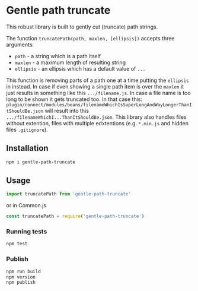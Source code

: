 # Gentle path truncate

This robust library is built to gently cut (truncate) path strings.

The function `truncatePath(path, maxlen, [ellipsis])` accepts three arguments:

* `path` - a string which is a path itself
* `maxlen` - a maximum length of resulting string
* `ellipsis` - an ellipsis which has a default value of `...`

This function is removing parts of a path one at a time putting the `ellipsis` in instead.
In case if even showing a single path item is over the `maxlen` it just results in something like this `.../filename.js`. In case a file name is too long to be shown it gets truncated too.
In that case this: `plugin/connect/modules/beans/filenameWhichIsSuperLongAndWayLongerThanItShouldBe.json` will result into this `.../filenameWhichI...ThanItShouldBe.json`.
This library also handles files without extention, files with multiple edxtentions (e.g. `*.min.js` and hidden files `.gitignore`).

## Installation

```bash
npm i gentle-path-truncate
```

## Usage

``` javascript
import truncatePath from 'gentle-path-truncate'
```

or in Common.js

``` javascript
const truncatePath = require('gentle-path-truncate')
```

### Running tests

```bash
npm test
```

### Publish

```bash
npm run build
npm version
npm publish
```
